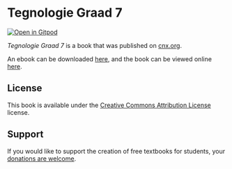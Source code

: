 # Tegnologie Graad 7

[![Open in Gitpod](https://gitpod.io/button/open-in-gitpod.svg)](https://gitpod.io/from-referrer/)

_Tegnologie Graad 7_ is a book that was published on [cnx.org](https://cnx.org/).

An ebook can be downloaded [here](https://github.com/cnx-user-books/cnxbook-tegnologie-graad-7/releases/latest), and the book can be viewed online [here](https://github.com/cnx-user-books/cnxbook-tegnologie-graad-7/releases/latest).

## License
This book is available under the [Creative Commons Attribution License](./LICENSE) license.

## Support
If you would like to support the creation of free textbooks for students, your [donations are welcome](https://riceconnect.rice.edu/donation/support-openstax-banner).
